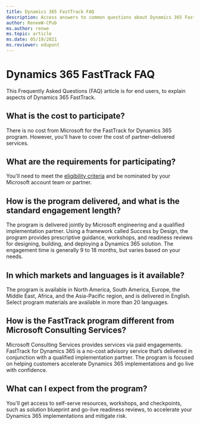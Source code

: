 ```yaml
---
title: Dynamics 365 FastTrack FAQ
description: Access answers to common questions about Dynamics 365 FastTrack, including questions relating to participation cost, requirements, and engagement length.
author: ReneeW-CPub
ms.author: renwe
ms.topic: article
ms.date: 05/19/2021
ms.reviewer: edupont
---
```


# Dynamics 365 FastTrack FAQ

This Frequently Asked Questions (FAQ) article is for end users, to explain aspects of Dynamics 365 FastTrack.
  
## What is the cost to participate?

There is no cost from Microsoft for the FastTrack for Dynamics 365 program. However, you'll have to cover the cost of partner-delivered services.

## What are the requirements for participating?

You'll need to meet the [eligibility criteria](eligibility.md) and be nominated by your Microsoft account team or partner.

## How is the program delivered, and what is the standard engagement length?

The program is delivered jointly by Microsoft engineering and a qualified implementation partner. Using a framework called Success by Design, the program provides prescriptive guidance, workshops, and readiness reviews for designing, building, and deploying a Dynamics 365 solution. The engagement time is generally 9 to 18 months, but varies based on your needs.

## In which markets and languages is it available?

The program is available in North America, South America, Europe, the Middle East, Africa, and the Asia-Pacific region, and is delivered in English. Select program materials are available in more than 20 languages.

## How is the FastTrack program different from Microsoft Consulting Services?

Microsoft Consulting Services provides services via paid engagements. FastTrack for Dynamics 365 is a no-cost advisory service that’s delivered in conjunction with a qualified implementation partner. The program is focused on helping customers accelerate Dynamics 365 implementations and go live with confidence.

## What can I expect from the program?

You'll get access to self-serve resources, workshops, and checkpoints, such as solution blueprint and go-live readiness reviews, to accelerate your Dynamics 365 implementations and mitigate risk.